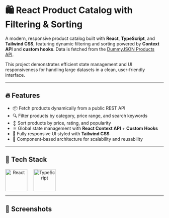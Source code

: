 # 🛍️ React Product Catalog with Filtering & Sorting

A modern, responsive product catalog built with **React**, **TypeScript**, and **Tailwind CSS**, featuring dynamic filtering and sorting powered by **Context API** and **custom hooks**. Data is fetched from the [DummyJSON Products API](https://dummyjson.com/products).

This project demonstrates efficient state management and UI responsiveness for handling large datasets in a clean, user-friendly interface.

---

## 🔥 Features

- 📦 Fetch products dynamically from a public REST API  
- 🔍 Filter products by category, price range, and search keywords  
- ↕️ Sort products by price, rating, and popularity  
- ⚛️ Global state management with **React Context API** + **Custom Hooks**  
- 🎨 Fully responsive UI styled with **Tailwind CSS**  
- 🧩 Component-based architecture for scalability and reusability  

---

## 🧰 Tech Stack

<div align="center" style="display: flex; gap: 20px; flex-wrap: wrap;">
  <img src="https://upload.wikimedia.org/wikipedia/commons/a/a7/React-icon.svg" alt="React" width="70" />
  <img src="https://upload.wikimedia.org/wikipedia/commons/4/4c/Typescript_logo_2020.svg" alt="TypeScript" width="70" />
</div>

---

## 📸 Screenshots
